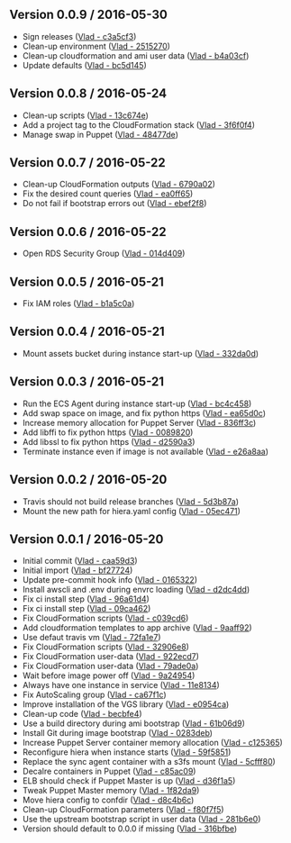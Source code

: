 ## Version 0.0.9 / 2016-05-30
  * Sign releases ([Vlad - c3a5cf3](https://github.com/vghn/puppet_stk/commit/c3a5cf37ad1631971c5ad3c3f859bd96fadcb5db))
  * Clean-up environment ([Vlad - 2515270](https://github.com/vghn/puppet_stk/commit/25152703ba66549ce5696d3b00840fe06fe8215d))
  * Clean-up cloudformation and ami user data ([Vlad - b4a03cf](https://github.com/vghn/puppet_stk/commit/b4a03cf57fe5b0bcd15e6fbd810c2fac324c3e11))
  * Update defaults ([Vlad - bc5d145](https://github.com/vghn/puppet_stk/commit/bc5d1455b3c7a9140c8a15d4cc2991a2594f2846))

## Version 0.0.8 / 2016-05-24
  * Clean-up scripts ([Vlad - 13c674e](https://github.com/vghn/puppet_stk/commit/13c674eb6bfd471133dc1ce34e68a0a35f7d35f0))
  * Add a project tag to the CloudFormation stack ([Vlad - 3f6f0f4](https://github.com/vghn/puppet_stk/commit/3f6f0f4ce85a6ed9b8f0bda92b76c03e610423d5))
  * Manage swap in Puppet ([Vlad - 48477de](https://github.com/vghn/puppet_stk/commit/48477de83324519494087d01ea3fd2d952ec8fdf))

## Version 0.0.7 / 2016-05-22
  * Clean-up CloudFormation outputs ([Vlad - 6790a02](https://github.com/vghn/puppet_stk/commit/6790a02418da8bc81f91c36f4ac575d3ed1968e5))
  * Fix the desired count queries ([Vlad - ea0ff65](https://github.com/vghn/puppet_stk/commit/ea0ff6533bfccf4b13f9110517ab259ed0523937))
  * Do not fail if bootstrap errors out ([Vlad - ebef2f8](https://github.com/vghn/puppet_stk/commit/ebef2f8c18ef3961361e4b9ba7ffa13dd75ba456))

## Version 0.0.6 / 2016-05-22
  * Open RDS Security Group ([Vlad - 014d409](https://github.com/vghn/puppet_stk/commit/014d409af036fcba7eacbdfb43deb12cd9383e44))

## Version 0.0.5 / 2016-05-21
  * Fix IAM roles ([Vlad - b1a5c0a](https://github.com/vghn/puppet_stk/commit/b1a5c0a045dc88280ac3f461d6f455a6fcdb9280))

## Version 0.0.4 / 2016-05-21
  * Mount assets bucket during instance start-up ([Vlad - 332da0d](https://github.com/vghn/puppet_stk/commit/332da0dd4a57506e59cab2c3b433e996511ba8b5))

## Version 0.0.3 / 2016-05-21
  * Run the ECS Agent during instance start-up ([Vlad - bc4c458](https://github.com/vghn/puppet_stk/commit/bc4c4587e74592f29529aa863e802a84d4d34ad8))
  * Add swap space on image, and fix python https ([Vlad - ea65d0c](https://github.com/vghn/puppet_stk/commit/ea65d0c016c0592a5a37854e7f0a4614c79dd1c6))
  * Increase memory allocation for Puppet Server ([Vlad - 836ff3c](https://github.com/vghn/puppet_stk/commit/836ff3cdae1e214616d356084b8e3d9434d0861c))
  * Add libffi to fix python https ([Vlad - 0089820](https://github.com/vghn/puppet_stk/commit/0089820899525ae0944744019d37e0fd56f784ab))
  * Add libssl to fix python https ([Vlad - d2590a3](https://github.com/vghn/puppet_stk/commit/d2590a368209eff01303e331c81cc2c7ec2e8b2b))
  * Terminate instance even if image is not available ([Vlad - e26a8aa](https://github.com/vghn/puppet_stk/commit/e26a8aae5551d3e280453dbc591de9cedd6baeb9))

## Version 0.0.2 / 2016-05-20
  * Travis should not build release branches ([Vlad - 5d3b87a](https://github.com/vghn/puppet_stk/commit/5d3b87a1f750bb7d74d3827189139bb10a58c791))
  * Mount the new path for hiera.yaml config ([Vlad - 05ec471](https://github.com/vghn/puppet_stk/commit/05ec471aa9cd12be589a14bdf72ae299eace85b8))

## Version 0.0.1 / 2016-05-20
  * Initial commit ([Vlad - caa59d3](https://github.com/vghn/puppet_stk/commit/caa59d332b3c87287f43c8ee9c9c10c600d9566a))
  * Initial import ([Vlad - bf27724](https://github.com/vghn/puppet_stk/commit/bf277243c7844342794eab3857bd9279310c3785))
  * Update pre-commit hook info ([Vlad - 0165322](https://github.com/vghn/puppet_stk/commit/0165322db74cc63bef363ed18b165c458824418a))
  * Install awscli and .env during envrc loading ([Vlad - d2dc4dd](https://github.com/vghn/puppet_stk/commit/d2dc4dd1d1c3042015582a05f752f8916064b378))
  * Fix ci install step ([Vlad - 96a61d4](https://github.com/vghn/puppet_stk/commit/96a61d4a4aa46a3c09a23b3fa216612068f25c61))
  * Fix ci install step ([Vlad - 09ca462](https://github.com/vghn/puppet_stk/commit/09ca4625313e574d40382cec6da436ae3eac7af0))
  * Fix CloudFormation scripts ([Vlad - c039cd6](https://github.com/vghn/puppet_stk/commit/c039cd6a0cb0c5725f4107fff055d4370cfea7e9))
  * Add cloudformation templates to app archive ([Vlad - 9aaff92](https://github.com/vghn/puppet_stk/commit/9aaff92648c5855bde23749b3e974740b37c40f5))
  * Use defaut travis vm ([Vlad - 72fa1e7](https://github.com/vghn/puppet_stk/commit/72fa1e742b3151af42988bece3bf77f849abf801))
  * Fix CloudFormation scripts ([Vlad - 32906e8](https://github.com/vghn/puppet_stk/commit/32906e847d95ecf9694f24b4ee9be9622fff76fa))
  * Fix CloudFormation user-data ([Vlad - 922ecd7](https://github.com/vghn/puppet_stk/commit/922ecd721019f2ee251a129393fb24fd9d15bcc2))
  * Fix CloudFormation user-data ([Vlad - 79ade0a](https://github.com/vghn/puppet_stk/commit/79ade0aa6f597799437b4cf957c49b43ee9e608d))
  * Wait before image power off ([Vlad - 9a24954](https://github.com/vghn/puppet_stk/commit/9a249548feef2116d1f2e4e7fec074aedfc68cf4))
  * Always have one instance in service ([Vlad - 11e8134](https://github.com/vghn/puppet_stk/commit/11e81340351fa656be7daa03cc9979601432b8a3))
  * Fix AutoScaling group ([Vlad - ca67f1c](https://github.com/vghn/puppet_stk/commit/ca67f1cd25bfb7e36446343a56df16552046a1a9))
  * Improve installation of the VGS library ([Vlad - e0954ca](https://github.com/vghn/puppet_stk/commit/e0954ca738d81e4d8c96dd62af84b6759366a2e2))
  * Clean-up code ([Vlad - becbfe4](https://github.com/vghn/puppet_stk/commit/becbfe40f12fa1b88c9994ab4f881502687ecbe1))
  * Use a build directory during ami bootstrap ([Vlad - 61b06d9](https://github.com/vghn/puppet_stk/commit/61b06d96e8f3b5ae3153a0c16b12884a502b5b65))
  * Install Git during image bootstrap ([Vlad - 0283deb](https://github.com/vghn/puppet_stk/commit/0283debb366812d5ac5dfb61f4af5c504fd21c2c))
  * Increase Puppet Server container memory allocation ([Vlad - c125365](https://github.com/vghn/puppet_stk/commit/c125365a3a96669c68519362d726f3448f62d9c8))
  * Reconfigure hiera when instance starts ([Vlad - 59f5851](https://github.com/vghn/puppet_stk/commit/59f58512cef60d6b05f06db08a81007c6da6c032))
  * Replace the sync agent container with a s3fs mount ([Vlad - 5cfff80](https://github.com/vghn/puppet_stk/commit/5cfff8069274eed470206c379b36796b263f901f))
  * Decalre containers in Puppet ([Vlad - c85ac09](https://github.com/vghn/puppet_stk/commit/c85ac092f4e274027c7e2283b562a9e8275c4943))
  * ELB should check if Puppet Master is up ([Vlad - d36f1a5](https://github.com/vghn/puppet_stk/commit/d36f1a5c577c104eab23c186dffd2a8243600da0))
  * Tweak Puppet Master memory ([Vlad - 1f82da9](https://github.com/vghn/puppet_stk/commit/1f82da9782a92f1067fa16cd3f084d86352e656f))
  * Move hiera config to confdir ([Vlad - d8c4b6c](https://github.com/vghn/puppet_stk/commit/d8c4b6cf591b9d537bdeba3254bd61e399bf4c34))
  * Clean-up CloudFormation parameters ([Vlad - f80f7f5](https://github.com/vghn/puppet_stk/commit/f80f7f5c5b185d9d01598cd65a55917b85b7974f))
  * Use the upstream bootstrap script in user data ([Vlad - 281b6e0](https://github.com/vghn/puppet_stk/commit/281b6e0d5efa13b1c2ba62a9eedfedfec19448db))
  * Version should default to 0.0.0 if missing ([Vlad - 316bfbe](https://github.com/vghn/puppet_stk/commit/316bfbe7cb5f389f533b3aab0342a133cdc254ab))
